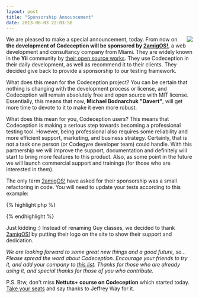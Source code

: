 ```yaml
---
layout: post
title: "Sponsorship Announcement"
date: 2013-06-03 22:03:50
---
```



<img src="http://2amigos.us/img/logo.png" style="float: right" />

We are pleased to make a special announcement, today. From now on **the development of Codeception will be sponsored by [2amigOS!](http://2amigos.us/)**, a web development and consultancy company from Miami. They are widely known in the **Yii** community by [their open source works](https://github.com/2amigos). They use Codeception in their daily development, as well as recommend it to their clients. They decided give back to provide a sponsorship to our testing framework. 

What does this mean for the Codeception project? You can be certain that nothing is changing with the development process or license, and Codeception will remain absolutely free and open source with MIT license. Essentially, this means that now, **Michael Bodnarchuk "Davert"**, will get more time to devote to it to make it even more robust. 

What does this mean for you, Codeception users? This means that Codeception is making a serious step towards becoming a professional testing tool.
However, being professional also requires some reliability and more efficient support, marketing, and business strategy. Certainly, that is not a task one person (or Codegyre developer team) could handle. With this partnership we will improve the support, documentation and definitely will start to bring more features to this product. Also, as some point in the future we will launch commercial support and trainings (for those who are interested in them).

The only term [2amigOS!](http://2amigos.us/) have asked for their sponsorship was a small refactoring in code. You will need to update your tests according to this example:

{% highlight php %}
<?php
// for acceptance tests
$I = new WebAmigo($scenario);

// for functional tests
$I = new TestAmigo($scenario);

// for api tests
$I = new ApiAmigo($scenario);
?>
{% endhighlight %}

Just kidding :) Instead of renaming Guy classes, we decided to thank [2amigOS!](http://2amigos.us/) by putting their logo on the site to show their support and dedication.

*We are looking forward to some great new things and a good future, so... 
Please spread the word about Codeception. Encourage your friends to try it, and add your company to [this list](https://github.com/Codeception/Codeception/wiki/Who-is-using-it%3F). Thanks for those who are already using it, and special thanks for those of you who contribute.*

P.S. Btw, don't miss **Nettuts+ course on Codeception** which started today. [Take your seats](https://tutsplus.com/course/modern-testing-in-php-with-codeception/) and say thanks to Jeffrey Way for it.